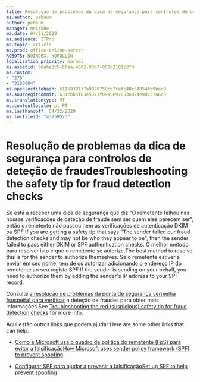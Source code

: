 ```yaml
---
title: Resolução de problemas da dica de segurança para controlos de deteção de fraudes
ms.author: pebaum
author: pebaum
manager: mnirkhe
ms.date: 04/21/2020
ms.audience: ITPro
ms.topic: article
ms.prod: office-online-server
ROBOTS: NOINDEX, NOFOLLOW
localization_priority: Normal
ms.assetid: 96ebe3c5-66ea-4662-98b7-052c2181c2f3
ms.custom:
- "275"
- "3100004"
ms.openlocfilehash: 61159391f7a9876750cd7fefc40c54054fb9bec9
ms.sourcegitcommit: 631cbb5f03e5371f0995e976536d24e9d13746c3
ms.translationtype: MT
ms.contentlocale: pt-PT
ms.lasthandoff: 04/22/2020
ms.locfileid: "43759523"
---
```

# <a name="troubleshooting-the-safety-tip-for-fraud-detection-checks"></a><span data-ttu-id="b176f-102">Resolução de problemas da dica de segurança para controlos de deteção de fraudes</span><span class="sxs-lookup"><span data-stu-id="b176f-102">Troubleshooting the safety tip for fraud detection checks</span></span>

<span data-ttu-id="b176f-103">Se está a receber uma dica de segurança que diz "O remetente falhou nas nossas verificações de deteção de fraude sem ser quem eles parecem ser", então o remetente não passou nem as verificações de autenticação DKIM ou SPF.</span><span class="sxs-lookup"><span data-stu-id="b176f-103">If you are getting a safety tip that says "The sender failed our fraud detection checks and may not be who they appear to be", then the sender failed to pass either DKIM or SPF authentication checks.</span></span> <span data-ttu-id="b176f-104">O melhor método para resolver isto é que o remetente se autorize.</span><span class="sxs-lookup"><span data-stu-id="b176f-104">The best method to resolve this is for the sender to authorize themselves.</span></span> <span data-ttu-id="b176f-105">Se o remetente estiver a enviar em seu nome, tem de os autorizar adicionando o endereço IP do remetente ao seu registo SPF.</span><span class="sxs-lookup"><span data-stu-id="b176f-105">If the sender is sending on your behalf, you need to authorize them by adding the sender's IP address to your SPF record.</span></span>
  
<span data-ttu-id="b176f-106">Consulte [a resolução de problemas da ponta de segurança vermelha (suspeita) para verificar](https://blogs.msdn.microsoft.com/tzink/2016/11/02/troubleshooting-the-red-suspicious-safety-tip-for-fraud-detection-checks/) a deteção de fraudes para obter mais informações.</span><span class="sxs-lookup"><span data-stu-id="b176f-106">See [Troubleshooting the red (suspicious) safety tip for fraud detection checks](https://blogs.msdn.microsoft.com/tzink/2016/11/02/troubleshooting-the-red-suspicious-safety-tip-for-fraud-detection-checks/) for more info.</span></span>
  
<span data-ttu-id="b176f-107">Aqui estão outros links que podem ajudar:</span><span class="sxs-lookup"><span data-stu-id="b176f-107">Here are some other links that can help:</span></span>
  
- [<span data-ttu-id="b176f-108">Como a Microsoft usa o quadro de política do remetente (FpS) para evitar a falsificação</span><span class="sxs-lookup"><span data-stu-id="b176f-108">How Microsoft uses sender policy framework (SPF) to prevent spoofing</span></span>](https://docs.microsoft.com/office365/SecurityCompliance/how-office-365-uses-spf-to-prevent-spoofing)

- [<span data-ttu-id="b176f-109">Configurar SPF para ajudar a prevenir a falsificação</span><span class="sxs-lookup"><span data-stu-id="b176f-109">Set up SPF to help prevent spoofing</span></span>](https://docs.microsoft.com/office365/SecurityCompliance/set-up-spf-in-office-365-to-help-prevent-spoofing)
